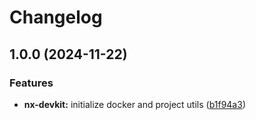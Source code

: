 # Changelog

## 1.0.0 (2024-11-22)


### Features

* **nx-devkit:** initialize docker and project utils ([b1f94a3](https://github.com/ebizbase/dev-infras/commit/b1f94a3fd802401b4cfae53fc546820b29436384))
